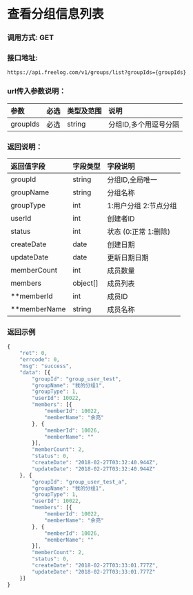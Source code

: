 # 查看分组信息列表


### 调用方式: GET

### 接口地址:

```
https://api.freelog.com/v1/groups/list?groupIds={groupIds}
```

### url传入参数说明：

| 参数 | 必选 | 类型及范围 | 说明 |
| :--- | :--- | :--- | :--- |
|groupIds|必选|string|分组ID,多个用逗号分隔 |


### 返回说明：

| 返回值字段 | 字段类型 | 字段说明 |
| :--- | :--- | :--- |
| groupId | string | 分组ID,全局唯一 |
| groupName | string | 分组名称 |
| groupType| int | 1:用户分组 2:节点分组|
| userId | int | 创建者ID |
| status | int | 状态 (0:正常 1:删除) |
| createDate | date | 创建日期 |
| updateDate | date | 更新日期日期 |
| memberCount | int | 成员数量 |
| members | object[] | 成员列表 |
| **memberId | int | 成员ID |
| **memberName | string | 成员名称 |


### 返回示例

```js
{
	"ret": 0,
	"errcode": 0,
	"msg": "success",
	"data": [{
		"groupId": "group_user_test",
		"groupName": "我的分组1",
		"groupType": 1,
		"userId": 10022,
		"members": [{
			"memberId": 10022,
			"memberName": "余亮"
		}, {
			"memberId": 10026,
			"memberName": ""
		}],
		"memberCount": 2,
		"status": 0,
		"createDate": "2018-02-27T03:32:40.944Z",
		"updateDate": "2018-02-27T03:32:40.944Z"
	}, {
		"groupId": "group_user_test_a",
		"groupName": "我的分组1",
		"groupType": 1,
		"userId": 10022,
		"members": [{
			"memberId": 10022,
			"memberName": "余亮"
		}, {
			"memberId": 10026,
			"memberName": ""
		}],
		"memberCount": 2,
		"status": 0,
		"createDate": "2018-02-27T03:33:01.777Z",
		"updateDate": "2018-02-27T03:33:01.777Z"
	}]
}
```